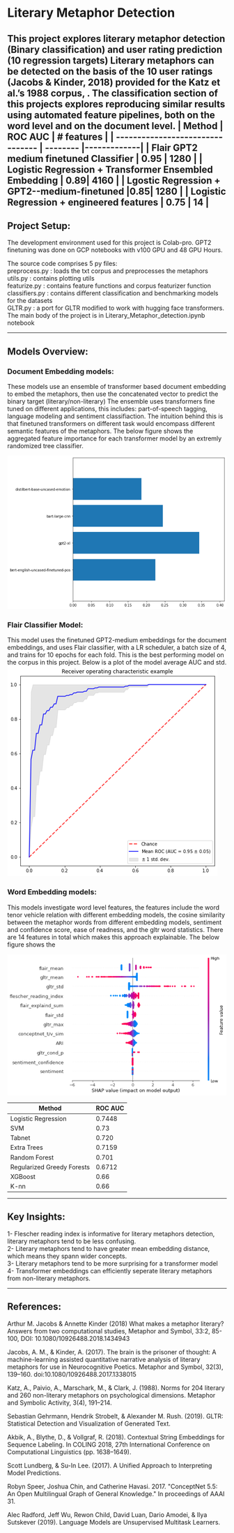 # Literary Metaphor Detection
This project explores literary metaphor detection (Binary classification) and user rating prediction (10 regression targets)
Literary metaphors can be detected on the basis of the 10 user ratings (Jacobs
& Kinder, 2018) provided for the Katz et al.’s 1988 corpus, . The classification section of this projects explores reproducing similar results using automated feature pipelines, both on the word level and on the document level. 
| Method                           | ROC AUC      | # features    |
| -------------------------------- | -------- |-------------|
| Flair GPT2 medium finetuned Classifier  | 0.95 | 1280     |
| Logistic Regression + Transformer Ensembled Embedding      | 0.89| 4160        |
| Lgostic Regression + GPT2--medium-finetuned             |0.85| 1280    |
| Logistic Regression + engineered features | 0.75  | 14    |
-------------------------------------------------
## Project Setup:
The development environment used for this project is Colab-pro. GPT2 finetuning was done on GCP notebooks with v100 GPU and 48 GPU Hours. 

The source code comprises 5 py files:   
    preprocess.py : loads the txt corpus and preprocesses the metaphors   
    utils.py : contains plotting utils     
    featurize.py : contains feature functions and corpus featurizer function    
    classifiers.py : contains different classification and benchmarking models for the datasets    
    GLTR.py : a port for GLTR modified to work with hugging face transformers.   
The main body of the project is in Literary_Metaphor_detection.ipynb notebook

-------------------------------------------------
## Models Overview: 
### Document Embedding models:
These models  use an ensemble of transformer based document embedding to embed the metaphors, then use the concatenated vector to predict the binary target (literary/non-literary)
The ensemble uses transformers fine tuned on different applications, this includes: part-of-speech tagging, language modeling and sentiment classifiaction. The intuition behind this is that finetuned transformers on different task would encompass different semantic features of the metaphors.
The below figure shows the aggregated feature importance for each transformer model by an extremly randomized tree classifier.

![alt text](./imgs/embedding_model_imp.png)

### Flair Classifier Model:
This model uses the finetuned GPT2-medium embeddings for the document embeddings, and uses Flair classifier, with a LR scheduler, a batch size of 4, and trains for 10 epochs for each fold. This is the best performing model on the corpus in this project. Below is a plot of the model average AUC and std.
![alt text](./imgs/flair_clf_gpt2m.png)

### Word Embedding models:
This models investigate word level features, the features include the word tenor vehicle relation with different embedding models, the cosine similarity between the metaphor words from different embedding models, sentiment and confidence score, ease of readness, and the gltr word statistics. There are 14 features in total which makes this approach explainable. The below figure shows the 

![alt text](./imgs/LR_imp.png)

| Method                           | ROC AUC      |
| -------------------------------- | -------- |
| Logistic Regression |0.7448|
| SVM | 0.73| 
| Tabnet| 0.720  |
| Extra Trees | 0.7159 |
| Random Forest | 0.701  | 
| Regularized Greedy Forests| 0.6712  |
| XGBoost | 0.66  |
| K-nn    | 0.66| 

-------------------------------------------------
## Key Insights:
1- Flescher reading index is informative for literary metaphors detection, literary metaphors tend to be less confusing.   
2- Literary metaphors tend to have greater mean embedding distance, which means they spann wider concepts.   
3- Literary metaphors tend to be more surprising for a transformer model   
4- Transformer embeddings can efficiently seperate literary metaphors from non-literary metaphors.

-------------------------------------------------
## References:
Arthur M. Jacobs & Annette Kinder (2018) What makes a metaphor literary? Answers from two computational studies, Metaphor and Symbol, 33:2, 85-100, DOI: 10.1080/10926488.2018.1434943    

Jacobs, A. M., & Kinder, A. (2017). The brain is the prisoner of thought: A machine-learning assisted quantitative
narrative analysis of literary metaphors for use in Neurocognitive Poetics. Metaphor and Symbol, 32(3), 139–160.
doi:10.1080/10926488.2017.1338015

Katz, A., Paivio, A., Marschark, M., & Clark, J. (1988). Norms for 204 literary and 260 non-literary metaphors on
psychological dimensions. Metaphor and Symbolic Activity, 3(4), 191–214.     


Sebastian Gehrmann, Hendrik Strobelt, & Alexander M. Rush. (2019). GLTR: Statistical Detection and Visualization of Generated Text.


Akbik, A., Blythe, D., & Vollgraf, R. (2018). Contextual String Embeddings for Sequence Labeling. In COLING 2018, 27th International Conference on Computational Linguistics (pp. 1638–1649).


Scott Lundberg, & Su-In Lee. (2017). A Unified Approach to Interpreting Model Predictions.


Robyn Speer, Joshua Chin, and Catherine Havasi. 2017. "ConceptNet 5.5: An Open Multilingual Graph of General Knowledge." In proceedings of AAAI 31.


Alec Radford, Jeff Wu, Rewon Child, David Luan, Dario Amodei, & Ilya Sutskever (2019). Language Models are Unsupervised Multitask Learners. 

